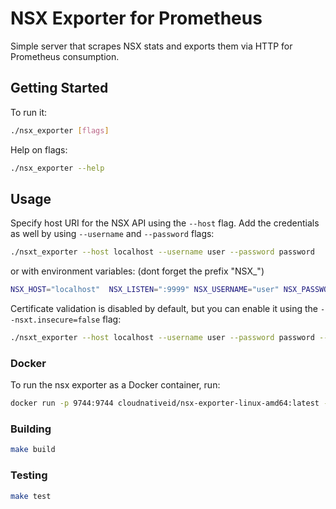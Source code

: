 # NSX Exporter for Prometheus
Simple server that scrapes NSX stats and exports them via HTTP for Prometheus consumption.

## Getting Started

To run it:

```bash
./nsx_exporter [flags]
```

Help on flags:

```bash
./nsx_exporter --help
```

## Usage

Specify host URI for the NSX API using the `--host` flag. 
Add the credentials as well by using `--username` and `--password` flags:
```bash
./nsxt_exporter --host localhost --username user --password password
```

or with environment variables: (dont forget the prefix "NSX_")
```bash
NSX_HOST="localhost"  NSX_LISTEN=":9999" NSX_USERNAME="user" NSX_PASSWORD="pass" ./nsxt_exporter
```


Certificate validation is disabled by default, but
you can enable it using the `--nsxt.insecure=false` flag:
```bash
./nsxt_exporter --host localhost --username user --password password --insecure=false
```

### Docker

To run the nsx exporter as a Docker container, run:

```bash
docker run -p 9744:9744 cloudnativeid/nsx-exporter-linux-amd64:latest --nsxt.host localhost --nsxt.username user --nsxt.password password
```

### Building

```bash
make build
```

### Testing

```bash
make test
```

